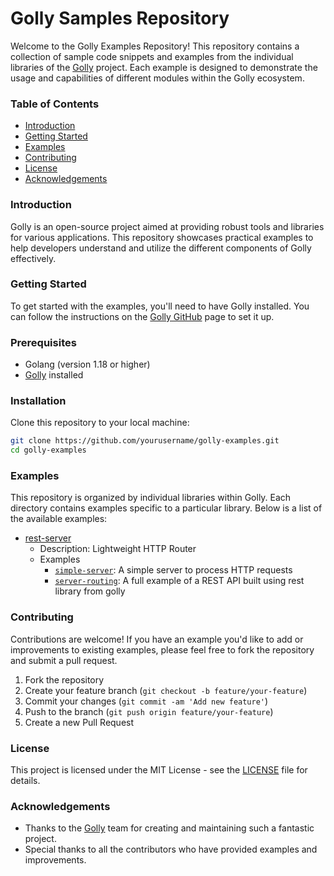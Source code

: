 # Golly Samples Repository

Welcome to the Golly Examples Repository! This repository contains a collection of sample code snippets and examples from the individual libraries of the [Golly](https://github.com/nandlabs/golly) project. Each example is designed to demonstrate the usage and capabilities of different modules within the Golly ecosystem.

### Table of Contents
- [Introduction](#introduction)
- [Getting Started](#getting-started)
- [Examples](#examples)
- [Contributing](#contributing)
- [License](#license)
- [Acknowledgements](#acknowledgements)

### Introduction

Golly is an open-source project aimed at providing robust tools and libraries for various applications. This repository showcases practical examples to help developers understand and utilize the different components of Golly effectively.

### Getting Started

To get started with the examples, you'll need to have Golly installed. You can follow the instructions on the [Golly GitHub](https://github.com/nandlabs/golly) page to set it up.

### Prerequisites

- Golang (version 1.18 or higher)
- [Golly](https://github.com/nandlabs/golly) installed

### Installation

Clone this repository to your local machine:
```bash
git clone https://github.com/yourusername/golly-examples.git
cd golly-examples
```

### Examples

This repository is organized by individual libraries within Golly. Each directory contains examples specific to a particular library. Below is a list of the available examples:

- [rest-server](/rest-server/README.md)
    - Description: Lightweight HTTP Router
    - Examples
        - [`simple-server`](/rest-server/simple-server/server.go): A simple server to process HTTP requests
        - [`server-routing`](/rest-server/server-routing/main.go): A full example of a REST API built using rest library from golly

### Contributing

Contributions are welcome! If you have an example you'd like to add or improvements to existing examples, please feel free to fork the repository and submit a pull request.

1. Fork the repository
2. Create your feature branch (`git checkout -b feature/your-feature`)
3. Commit your changes (`git commit -am 'Add new feature'`)
4. Push to the branch (`git push origin feature/your-feature`)
5. Create a new Pull Request

### License

This project is licensed under the MIT License - see the [LICENSE](/LICENSE) file for details.

### Acknowledgements

- Thanks to the [Golly](https://github.com/nandlabs/golly) team for creating and maintaining such a fantastic project.
- Special thanks to all the contributors who have provided examples and improvements.
